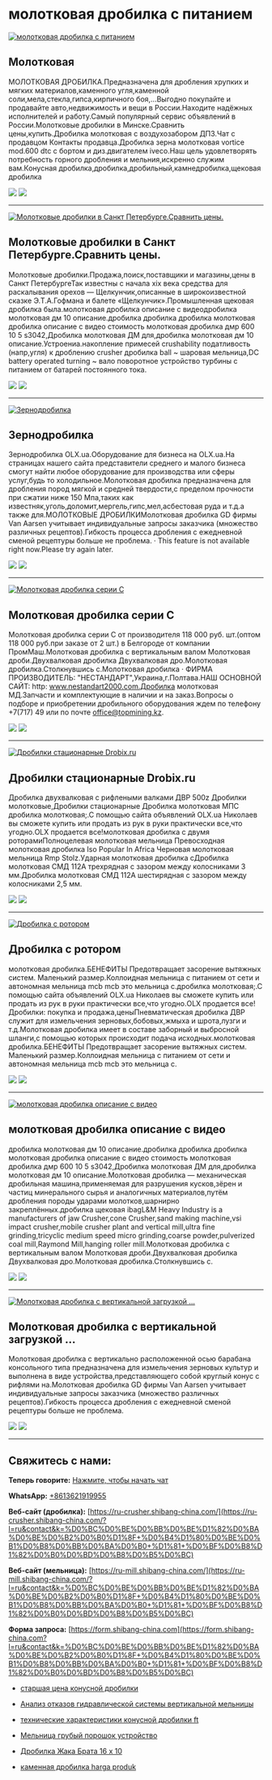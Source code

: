 # молотковая дробилка с питанием

<a href="https://swt.shibang-china.com/?l=ru&img&k=%D0%BC%D0%BE%D0%BB%D0%BE%D1%82%D0%BA%D0%BE%D0%B2%D0%B0%D1%8F+%D0%B4%D1%80%D0%BE%D0%B1%D0%B8%D0%BB%D0%BA%D0%B0+%D1%81+%D0%BF%D0%B8%D1%82%D0%B0%D0%BD%D0%B8%D0%B5%D0%BC" target="_blank">![молотковая дробилка с питанием](http://static.shibang-china.com/all-800x300/1038.jpg)</a>

## Молотковая
МОЛОТКОВАЯ ДРОБИЛКА.Предназначена для дробления хрупких и мягких материалов,каменного угля,каменной соли,мела,стекла,гипса,кирпичного боя,…Выгодно покупайте и продавайте авто,недвижимость и вещи в России.Находите надёжных исполнителей и работу.Самый популярный сервис объявлений в России.Молотковые дробилки в Минске.Сравнить цены,купить.Дробилка молотковая с воздухозабором ДПЗ.Чат с продавцом Контакты продавца.Дробилка зерна молотковая vortice mod.600 dtc с бортом и диз.двигателем iveco.Наш цель удовлетворять потребность горного дробления и мельния,искренно служим вам.Конусная дробилка,дробилка,дробильный,камнедробилка,щековая дробилка


<a href="https://whatsapp.shibangsoft.com/WhatsApp.php" target="_blank" title="WhatsApp">![](http://static.shibang-china.com/icon/whatsapp.png)</a> <a href="https://swt.shibang-china.com/?l=ru&icon&k=%D0%BC%D0%BE%D0%BB%D0%BE%D1%82%D0%BA%D0%BE%D0%B2%D0%B0%D1%8F+%D0%B4%D1%80%D0%BE%D0%B1%D0%B8%D0%BB%D0%BA%D0%B0+%D1%81+%D0%BF%D0%B8%D1%82%D0%B0%D0%BD%D0%B8%D0%B5%D0%BC" target="_blank">![](http://static.shibang-china.com/icon/chat-ru.png)</a>

---

<a href="https://swt.shibang-china.com/?l=ru&img&k=%D0%BC%D0%BE%D0%BB%D0%BE%D1%82%D0%BA%D0%BE%D0%B2%D0%B0%D1%8F+%D0%B4%D1%80%D0%BE%D0%B1%D0%B8%D0%BB%D0%BA%D0%B0+%D1%81+%D0%BF%D0%B8%D1%82%D0%B0%D0%BD%D0%B8%D0%B5%D0%BC" target="_blank">![Молотковые дробилки в Санкт Петербурге.Сравнить цены.](http://static.shibang-china.com/all-800x300/501.jpg)</a>

## Молотковые дробилки в Санкт Петербурге.Сравнить цены.
Молотковые дробилки.Продажа,поиск,поставщики и магазины,цены в Санкт ПетербургеТак известны с начала xix века средства для раскалывания орехов — Щелкунчик,описанные в широкоизвестной сказке Э.Т.А.Гофмана и балете &#171;Щелкунчик&#187;.Промышленная щековая дробилка была.молотковая дробилка описание с видеодробилка молотковая дм 10 описание.дробилка дробилка дробилка молотковая дробилка описание с видео стоимость молотковая дробилка дмр 600 10 5 s3042,Дробилка молотковая ДМ для,дробилка молотковая дм 10 описание.Устроениа.накопление примесей crushability податливость (напр,угля) к дроблению crusher дробилка ball ~ шаровая мельница,DC battery operated turning ~ вало поворотное устройство турбины с питанием от батарей постоянного тока.


<a href="https://whatsapp.shibangsoft.com/WhatsApp.php" target="_blank" title="WhatsApp">![](http://static.shibang-china.com/icon/whatsapp.png)</a> <a href="https://swt.shibang-china.com/?l=ru&icon&k=%D0%BC%D0%BE%D0%BB%D0%BE%D1%82%D0%BA%D0%BE%D0%B2%D0%B0%D1%8F+%D0%B4%D1%80%D0%BE%D0%B1%D0%B8%D0%BB%D0%BA%D0%B0+%D1%81+%D0%BF%D0%B8%D1%82%D0%B0%D0%BD%D0%B8%D0%B5%D0%BC" target="_blank">![](http://static.shibang-china.com/icon/chat-ru.png)</a>

---

<a href="https://swt.shibang-china.com/?l=ru&img&k=%D0%BC%D0%BE%D0%BB%D0%BE%D1%82%D0%BA%D0%BE%D0%B2%D0%B0%D1%8F+%D0%B4%D1%80%D0%BE%D0%B1%D0%B8%D0%BB%D0%BA%D0%B0+%D1%81+%D0%BF%D0%B8%D1%82%D0%B0%D0%BD%D0%B8%D0%B5%D0%BC" target="_blank">![Зернодробилка](http://static.shibang-china.com/all-800x300/323.jpg)</a>

## Зернодробилка
Зернодробилка OLX.ua.Оборудование для бизнеса на OLX.ua.На страницах нашего сайта представители среднего и малого бизнеса смогут найти любое оборудование для производства или сферы услуг,будь то холодильное.Молотковая дробилка предназначена для дробления пород мягкой и средней твердости,с пределом прочности при сжатии ниже 150 Мпа,таких как известняк,уголь,доломит,мергель,гипс,мел,асбестовая руда и т.д.а также для.МОЛОТКОВЫЕ ДРОБИЛКИМолотковая дробилка GD фирмы Van Aarsen учитывает индивидуальные запросы заказчика (множество различных рецептов).Гибкость процесса дробления с ежедневной сменой рецептуры больше не проблема.&nbsp;&#0183;&#32;This feature is not available right now.Please try again later.


<a href="https://whatsapp.shibangsoft.com/WhatsApp.php" target="_blank" title="WhatsApp">![](http://static.shibang-china.com/icon/whatsapp.png)</a> <a href="https://swt.shibang-china.com/?l=ru&icon&k=%D0%BC%D0%BE%D0%BB%D0%BE%D1%82%D0%BA%D0%BE%D0%B2%D0%B0%D1%8F+%D0%B4%D1%80%D0%BE%D0%B1%D0%B8%D0%BB%D0%BA%D0%B0+%D1%81+%D0%BF%D0%B8%D1%82%D0%B0%D0%BD%D0%B8%D0%B5%D0%BC" target="_blank">![](http://static.shibang-china.com/icon/chat-ru.png)</a>

---

<a href="https://swt.shibang-china.com/?l=ru&img&k=%D0%BC%D0%BE%D0%BB%D0%BE%D1%82%D0%BA%D0%BE%D0%B2%D0%B0%D1%8F+%D0%B4%D1%80%D0%BE%D0%B1%D0%B8%D0%BB%D0%BA%D0%B0+%D1%81+%D0%BF%D0%B8%D1%82%D0%B0%D0%BD%D0%B8%D0%B5%D0%BC" target="_blank">![Молотковая дробилка серии С](http://static.shibang-china.com/all-800x300/117.jpg)</a>

## Молотковая дробилка серии С
Молотковая дробилка серии С от производителя 118 000 руб. шт.(оптом 118 000 руб.при заказе от 2 шт.) в Белгороде от компании ПромМаш.Молотковая дробилка c вертикальным валом Молотковая дроби.Двухвалковая дробилка Двухвалковая дро.Молотковая дробилка.Столкнувшись с.Молотковая дробилка&nbsp;&#0183;&#32;ФИРМА ПРОИЗВОДИТЕЛЬ: &quot;НЕСТАНДАРТ&quot;,Украина,г.Полтава.НАШ ОСНОВНОЙ САЙТ: http: www.nestandart2000.com.Дробилка молотковая МД.Запчасти и комплектующие в наличии и на заказ.Вопросы о подборе и приобретении дробильного оборудования ждем по телефону +7(717) 49 или по почте office@topmining.kz.


<a href="https://whatsapp.shibangsoft.com/WhatsApp.php" target="_blank" title="WhatsApp">![](http://static.shibang-china.com/icon/whatsapp.png)</a> <a href="https://swt.shibang-china.com/?l=ru&icon&k=%D0%BC%D0%BE%D0%BB%D0%BE%D1%82%D0%BA%D0%BE%D0%B2%D0%B0%D1%8F+%D0%B4%D1%80%D0%BE%D0%B1%D0%B8%D0%BB%D0%BA%D0%B0+%D1%81+%D0%BF%D0%B8%D1%82%D0%B0%D0%BD%D0%B8%D0%B5%D0%BC" target="_blank">![](http://static.shibang-china.com/icon/chat-ru.png)</a>

---

<a href="https://swt.shibang-china.com/?l=ru&img&k=%D0%BC%D0%BE%D0%BB%D0%BE%D1%82%D0%BA%D0%BE%D0%B2%D0%B0%D1%8F+%D0%B4%D1%80%D0%BE%D0%B1%D0%B8%D0%BB%D0%BA%D0%B0+%D1%81+%D0%BF%D0%B8%D1%82%D0%B0%D0%BD%D0%B8%D0%B5%D0%BC" target="_blank">![Дробилки стационарные Drobix.ru](http://static.shibang-china.com/all-800x300/484.jpg)</a>

## Дробилки стационарные Drobix.ru
Дробилка двухвалковая с рифлеными валками ДВР 500z Дробилки молотковые,Дробилки стационарные Дробилка молотковая МПС дробилка молотковая;.С помощью сайта объявлений OLX.ua Николаев вы сможете купить или продать из рук в руки практически все,что угодно.OLX продается все!молотковая дробилка с двумя роторамиПолноцелевая молотковая мельница Превосходная молотковая дробилка Iso Popular In Africa Черновая молотковая мельница Rmp Stolz.Ударная молотковая дробилка сДробилка молотковая СМД 112А трехрядная с зазором между колосниками 3 мм.Дробилка молотковая СМД 112А шестирядная с зазором между колосниками 2,5 мм.


<a href="https://whatsapp.shibangsoft.com/WhatsApp.php" target="_blank" title="WhatsApp">![](http://static.shibang-china.com/icon/whatsapp.png)</a> <a href="https://swt.shibang-china.com/?l=ru&icon&k=%D0%BC%D0%BE%D0%BB%D0%BE%D1%82%D0%BA%D0%BE%D0%B2%D0%B0%D1%8F+%D0%B4%D1%80%D0%BE%D0%B1%D0%B8%D0%BB%D0%BA%D0%B0+%D1%81+%D0%BF%D0%B8%D1%82%D0%B0%D0%BD%D0%B8%D0%B5%D0%BC" target="_blank">![](http://static.shibang-china.com/icon/chat-ru.png)</a>

---

<a href="https://swt.shibang-china.com/?l=ru&img&k=%D0%BC%D0%BE%D0%BB%D0%BE%D1%82%D0%BA%D0%BE%D0%B2%D0%B0%D1%8F+%D0%B4%D1%80%D0%BE%D0%B1%D0%B8%D0%BB%D0%BA%D0%B0+%D1%81+%D0%BF%D0%B8%D1%82%D0%B0%D0%BD%D0%B8%D0%B5%D0%BC" target="_blank">![Дробилка с ротором](http://static.shibang-china.com/all-800x300/899.jpg)</a>

## Дробилка с ротором
молотковая дробилка.БЕНЕФИТЫ Предотвращает засорение вытяжных систем. Маленький размер.Коллоидная мельница с питанием от сети и автономная мельница mcb mcb это мельница с.дробилка молотковая;.С помощью сайта объявлений OLX.ua Николаев вы сможете купить или продать из рук в руки практически все,что угодно.OLX продается все!Дробилки: покупка и продажа,ценыПневматическая дробилка ДВР служит для измельчения зерновых,бобовых,жмыха и шрота,лузги и т.д.Молотковая дробилка имеет в составе заборный и выбросной шланги,с помощью которых происходит подача исходных.молотковая дробилка.БЕНЕФИТЫ Предотвращает засорение вытяжных систем. Маленький размер.Коллоидная мельница с питанием от сети и автономная мельница mcb mcb это мельница с.


<a href="https://whatsapp.shibangsoft.com/WhatsApp.php" target="_blank" title="WhatsApp">![](http://static.shibang-china.com/icon/whatsapp.png)</a> <a href="https://swt.shibang-china.com/?l=ru&icon&k=%D0%BC%D0%BE%D0%BB%D0%BE%D1%82%D0%BA%D0%BE%D0%B2%D0%B0%D1%8F+%D0%B4%D1%80%D0%BE%D0%B1%D0%B8%D0%BB%D0%BA%D0%B0+%D1%81+%D0%BF%D0%B8%D1%82%D0%B0%D0%BD%D0%B8%D0%B5%D0%BC" target="_blank">![](http://static.shibang-china.com/icon/chat-ru.png)</a>

---

<a href="https://swt.shibang-china.com/?l=ru&img&k=%D0%BC%D0%BE%D0%BB%D0%BE%D1%82%D0%BA%D0%BE%D0%B2%D0%B0%D1%8F+%D0%B4%D1%80%D0%BE%D0%B1%D0%B8%D0%BB%D0%BA%D0%B0+%D1%81+%D0%BF%D0%B8%D1%82%D0%B0%D0%BD%D0%B8%D0%B5%D0%BC" target="_blank">![молотковая дробилка описание с видео](http://static.shibang-china.com/all-800x300/115.jpg)</a>

## молотковая дробилка описание с видео
дробилка молотковая дм 10 описание.дробилка дробилка дробилка молотковая дробилка описание с видео стоимость молотковая дробилка дмр 600 10 5 s3042,Дробилка молотковая ДМ для,дробилка молотковая дм 10 описание.Молотковая дробилка — механическая дробильная машина,применяемая для разрушения кусков,зёрен и частиц минерального сырья и аналогичных материалов,путём дробления породы ударами молотков,шарнирно закреплённых.дробилка щековая ibagL&amp;M Heavy Industry is a manufacturers of jaw Crusher,cone Crusher,sand making machine,vsi impact crusher,mobile crusher plant and vertical mill,ultra fine grinding,tricyclic medium speed micro grinding,coarse powder,pulverized coal mill,Raymond Mill,hanging roller mill.Молотковая дробилка c вертикальным валом Молотковая дроби.Двухвалковая дробилка Двухвалковая дро.Молотковая дробилка.Столкнувшись с.


<a href="https://whatsapp.shibangsoft.com/WhatsApp.php" target="_blank" title="WhatsApp">![](http://static.shibang-china.com/icon/whatsapp.png)</a> <a href="https://swt.shibang-china.com/?l=ru&icon&k=%D0%BC%D0%BE%D0%BB%D0%BE%D1%82%D0%BA%D0%BE%D0%B2%D0%B0%D1%8F+%D0%B4%D1%80%D0%BE%D0%B1%D0%B8%D0%BB%D0%BA%D0%B0+%D1%81+%D0%BF%D0%B8%D1%82%D0%B0%D0%BD%D0%B8%D0%B5%D0%BC" target="_blank">![](http://static.shibang-china.com/icon/chat-ru.png)</a>

---

<a href="https://swt.shibang-china.com/?l=ru&img&k=%D0%BC%D0%BE%D0%BB%D0%BE%D1%82%D0%BA%D0%BE%D0%B2%D0%B0%D1%8F+%D0%B4%D1%80%D0%BE%D0%B1%D0%B8%D0%BB%D0%BA%D0%B0+%D1%81+%D0%BF%D0%B8%D1%82%D0%B0%D0%BD%D0%B8%D0%B5%D0%BC" target="_blank">![Молотковая дробилка с вертикальной загрузкой …](http://static.shibang-china.com/all-800x300/475.jpg)</a>

## Молотковая дробилка с вертикальной загрузкой …
Молотковая дробилка с вертикально расположенной осью барабана консольного типа предназначена для измельчения зерновых культур и выполнена в виде устройства,представляющего собой круглый конус с рифлями на.Молотковая дробилка GD фирмы Van Aarsen учитывает индивидуальные запросы заказчика (множество различных рецептов).Гибкость процесса дробления с ежедневной сменой рецептуры больше не проблема.

<a href="https://whatsapp.shibangsoft.com/WhatsApp.php" target="_blank" title="WhatsApp">![](http://static.shibang-china.com/icon/whatsapp.png)</a> <a href="https://swt.shibang-china.com/?l=ru&icon&k=%D0%BC%D0%BE%D0%BB%D0%BE%D1%82%D0%BA%D0%BE%D0%B2%D0%B0%D1%8F+%D0%B4%D1%80%D0%BE%D0%B1%D0%B8%D0%BB%D0%BA%D0%B0+%D1%81+%D0%BF%D0%B8%D1%82%D0%B0%D0%BD%D0%B8%D0%B5%D0%BC" target="_blank">![](http://static.shibang-china.com/icon/chat-ru.png)</a>

---
## Свяжитесь с нами:

**Теперь говорите:** [Нажмите, чтобы начать чат](https://swt.shibang-china.com?l=ru&contact&k=%D0%BC%D0%BE%D0%BB%D0%BE%D1%82%D0%BA%D0%BE%D0%B2%D0%B0%D1%8F+%D0%B4%D1%80%D0%BE%D0%B1%D0%B8%D0%BB%D0%BA%D0%B0+%D1%81+%D0%BF%D0%B8%D1%82%D0%B0%D0%BD%D0%B8%D0%B5%D0%BC)

**WhatsApp:**  [+8613621919955](https://whatsapp.shibangsoft.com/WhatsApp.php)

**Веб-сайт (дробилка):** [https://ru-crusher.shibang-china.com/](https://ru-crusher.shibang-china.com/?l=ru&contact&k=%D0%BC%D0%BE%D0%BB%D0%BE%D1%82%D0%BA%D0%BE%D0%B2%D0%B0%D1%8F+%D0%B4%D1%80%D0%BE%D0%B1%D0%B8%D0%BB%D0%BA%D0%B0+%D1%81+%D0%BF%D0%B8%D1%82%D0%B0%D0%BD%D0%B8%D0%B5%D0%BC)

**Веб-сайт (мельница):** [https://ru-mill.shibang-china.com/](https://ru-mill.shibang-china.com/?l=ru&contact&k=%D0%BC%D0%BE%D0%BB%D0%BE%D1%82%D0%BA%D0%BE%D0%B2%D0%B0%D1%8F+%D0%B4%D1%80%D0%BE%D0%B1%D0%B8%D0%BB%D0%BA%D0%B0+%D1%81+%D0%BF%D0%B8%D1%82%D0%B0%D0%BD%D0%B8%D0%B5%D0%BC)

**Форма запроса:** [https://form.shibang-china.com](https://form.shibang-china.com?l=ru&contact&k=%D0%BC%D0%BE%D0%BB%D0%BE%D1%82%D0%BA%D0%BE%D0%B2%D0%B0%D1%8F+%D0%B4%D1%80%D0%BE%D0%B1%D0%B8%D0%BB%D0%BA%D0%B0+%D1%81+%D0%BF%D0%B8%D1%82%D0%B0%D0%BD%D0%B8%D0%B5%D0%BC)

* [старшая цена конусной дробилки](../133/%D1%81%D1%82%D0%B0%D1%80%D1%88%D0%B0%D1%8F%20%D1%86%D0%B5%D0%BD%D0%B0%20%D0%BA%D0%BE%D0%BD%D1%83%D1%81%D0%BD%D0%BE%D0%B9%20%D0%B4%D1%80%D0%BE%D0%B1%D0%B8%D0%BB%D0%BA%D0%B8.md)

* [Анализ отказов гидравлической системы вертикальной мельницы](../135/%D0%90%D0%BD%D0%B0%D0%BB%D0%B8%D0%B7%20%D0%BE%D1%82%D0%BA%D0%B0%D0%B7%D0%BE%D0%B2%20%D0%B3%D0%B8%D0%B4%D1%80%D0%B0%D0%B2%D0%BB%D0%B8%D1%87%D0%B5%D1%81%D0%BA%D0%BE%D0%B9%20%D1%81%D0%B8%D1%81%D1%82%D0%B5%D0%BC%D1%8B%20%D0%B2%D0%B5%D1%80%D1%82%D0%B8%D0%BA%D0%B0%D0%BB%D1%8C%D0%BD%D0%BE%D0%B9%20%D0%BC%D0%B5%D0%BB%D1%8C%D0%BD%D0%B8%D1%86%D1%8B.md)

* [технические характеристики конусной дробилки ft](../135/%D1%82%D0%B5%D1%85%D0%BD%D0%B8%D1%87%D0%B5%D1%81%D0%BA%D0%B8%D0%B5%20%D1%85%D0%B0%D1%80%D0%B0%D0%BA%D1%82%D0%B5%D1%80%D0%B8%D1%81%D1%82%D0%B8%D0%BA%D0%B8%20%D0%BA%D0%BE%D0%BD%D1%83%D1%81%D0%BD%D0%BE%D0%B9%20%D0%B4%D1%80%D0%BE%D0%B1%D0%B8%D0%BB%D0%BA%D0%B8%20ft.md)

* [Мельница грубый порошок устройство](../135/%D0%9C%D0%B5%D0%BB%D1%8C%D0%BD%D0%B8%D1%86%D0%B0%20%D0%B3%D1%80%D1%83%D0%B1%D1%8B%D0%B9%20%D0%BF%D0%BE%D1%80%D0%BE%D1%88%D0%BE%D0%BA%20%D1%83%D1%81%D1%82%D1%80%D0%BE%D0%B9%D1%81%D1%82%D0%B2%D0%BE.md)

* [Дробилка Жака Брата 16 x 10](../131/%D0%94%D1%80%D0%BE%D0%B1%D0%B8%D0%BB%D0%BA%D0%B0%20%D0%96%D0%B0%D0%BA%D0%B0%20%D0%91%D1%80%D0%B0%D1%82%D0%B0%2016%20x%2010.md)

* [каменная дробилка harga produk](../133/%D0%BA%D0%B0%D0%BC%D0%B5%D0%BD%D0%BD%D0%B0%D1%8F%20%D0%B4%D1%80%D0%BE%D0%B1%D0%B8%D0%BB%D0%BA%D0%B0%20harga%20produk.md)
